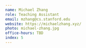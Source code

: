 ```yaml
---
name: Michael Zhang
role: Teaching Assistant
email: mzhang@cs.stanford.edu
website: https://michaelzhang.xyz/
photo: michael-zhang.jpg
office-hours: TBD
index: 5
---
```

